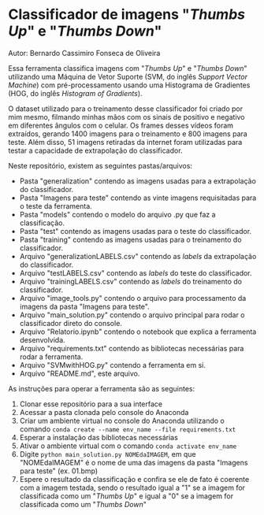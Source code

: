 # Classificador de imagens "*Thumbs Up*" e "*Thumbs Down*"
Autor: Bernardo Cassimiro Fonseca de Oliveira

Essa ferramenta classifica imagens com "*Thumbs Up*" e "*Thumbs Down*" utilizando uma Máquina de Vetor Suporte (SVM, do inglês *Support Vector Machine*) com pré-processamento usando uma Histograma de Gradientes (HOG, do inglês *Histogram of Gradients*).

O dataset utilizado para o treinamento desse classificador foi criado por mim mesmo, filmando minhas mãos com os sinais de positivo e negativo em diferentes ângulos com o celular. Os frames desses vídeos foram extraídos, gerando 1400 imagens para o treinamento e 800 imagens para teste. Além disso, 51 imagens retiradas da internet foram utilizadas para testar a capacidade de extrapolação do classificador.

Neste repositório, existem as seguintes pastas/arquivos:
- Pasta "generalization" contendo as imagens usadas para a extrapolação do classificador.
- Pasta "Imagens para teste" contendo as vinte imagens requisitadas para o teste da ferramenta.
- Pasta "models" contendo o modelo do arquivo .py que faz a classificação.
- Pasta "test" contendo as imagens usadas para o teste do classificador.
- Pasta "training" contendo as imagens usadas para o treinamento do classificador.
- Arquivo "generalizationLABELS.csv" contendo as *labels* da extrapolação do classificador.
- Arquivo "testLABELS.csv" contendo as *labels* do teste do classificador.
- Arquivo "trainingLABELS.csv" contendo as *labels* do treinamento do classificador.
- Arquivo "image_tools.py" contendo o arquivo para processamento da imagens da pasta "Imagens para teste".
- Arquivo "main_solution.py" contendo o arquivo principal para rodar o classificador direto do console.
- Arquivo "Relatorio.ipynb" contendo o notebook que explica a ferramenta desenvolvida.
- Arquivo "requirements.txt" contendo as bibliotecas necessárias para rodar a ferramenta.
- Arquivo "SVMwithHOG.py" contendo a ferramenta em si.
- Arquivo "README.md", este arquivo.

As instruções para operar a ferramenta são as seguintes:
1) Clonar esse repositório para a sua interface
2) Acessar a pasta clonada pelo console do Anaconda
3) Criar um ambiente virtual no console do Anaconda utilizando o comando ```conda create --name env_name --file requirements.txt```
4) Esperar a instalação das bibliotecas necessárias
5) Ativar o ambiente virtual com o comando ```conda activate env_name```
6) Digite ```python main_solution.py NOMEdaIMAGEM```, em que "NOMEdaIMAGEM" é o nome de uma das imagens da pasta "Imagens para teste" (ex. 01.bmp)
7) Espere o resultado da classificação e confira se ele de fato é coerente com a imagem testada, sendo o resultado igual a "1" se a imagem for classificada como um "*Thumbs Up*" e igual a "0" se a imagem for classificada como um "*Thumbs Down*"
